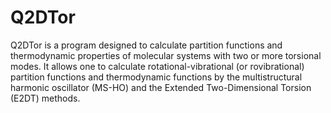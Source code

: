 # Q2DTor
Q2DTor is a program designed to calculate partition functions and thermodynamic properties of molecular systems with two or more torsional modes. It allows one to calculate rotational-vibrational (or rovibrational) partition functions and thermodynamic functions by the multistructural harmonic oscillator (MS-HO) and the Extended Two-Dimensional Torsion (E2DT) methods. 
